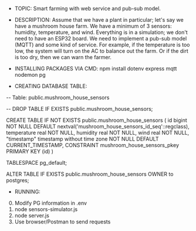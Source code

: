 * TOPIC: Smart farming with web service and pub-sub model.

* DESCRIPTION: Assume that we have a plant in particular; let's say we have a mushroom house farm. We have a minimum of 3 sensors: humidity, temperature, and wind. Everything is in a simulation; we don't need to have an ESP32 board. We need to implement a pub-sub model (MQTT) and some kind of service. For example, if the temperature is too low, the system will turn on the AC to balance out the farm. Or if the dirt is too dry, then we can warn the farmer.

* INSTALLING PACKAGES VIA CMD: npm install dotenv express mqtt nodemon pg

* CREATING DATABASE TABLE:

-- Table: public.mushroom_house_sensors

-- DROP TABLE IF EXISTS public.mushroom_house_sensors;

CREATE TABLE IF NOT EXISTS public.mushroom_house_sensors
(
    id bigint NOT NULL DEFAULT nextval('mushroom_house_sensors_id_seq'::regclass),
    temperature real NOT NULL,
    humidity real NOT NULL,
    wind real NOT NULL,
    "timestamp" timestamp without time zone NOT NULL DEFAULT CURRENT_TIMESTAMP,
    CONSTRAINT mushroom_house_sensors_pkey PRIMARY KEY (id)
)

TABLESPACE pg_default;

ALTER TABLE IF EXISTS public.mushroom_house_sensors
    OWNER to postgres;

* RUNNING:
0. Modify PG information in .env
1. node sensors-simulator.js
2. node server.js
3. Use browser/Postman to send requests